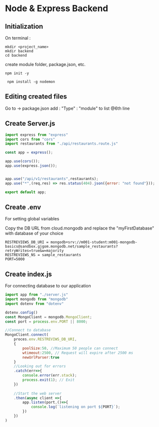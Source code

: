 # Node & Express Backend
## Initialization
On terminal :
```
mkdir <project_name>
mkdir backend
cd backend
```
create module folder, package.json, etc.

` npm init -y `

` npm install -g nodemon`

## Editing created files
Go to -> package.json
add : "Type" : "module" to list @6th line

## Create Server.js

```js
import express from "express"
import cors from "cors"
import restaurants from "./api/restaurants.route.js"

const app = express();

app.use(cors()); 
app.use(express.json());


app.use("/api/v1/restaurants",restaurants);
app.use("*",(req,res) => res.status(404).json({error: "not found"}));

export default app;
```
## Create .env
For setting global variables

Copy the DB URL from cloud.mongodb and replace the "myFirstDatabase" with database of your choice

```
RESTREVIEWS_DB_URI = mongodb+srv://m001-student:m001-mongodb-basics@sandbox.gjgom.mongodb.net/sample_restaurants?retryWrites=true&w=majority
RESTREVIEWS_NS = sample_restaurants
PORT=5000
```
## Create index.js
For connecting database to our application
```js
import app from "./server.js"
import mongodb from "mongodb"
import dotenv from "dotenv"

dotenv.config()
const MongoClient = mongodb.MongoClient;
const port = process.env.PORT || 8000;

//Connect to database
MongoClient.connect(
    proces.env.RESTREVIWS_DB_URI,
    {
        poolSize:50, //Maximum 50 people can connect 
        wtimeout:2500, // Request will expire after 2500 ms
        newUrlParser:true
    }
    //Looking out for errors
    .catch(err=>{
        console.error(err.stack);
        process.exit(1); // Exit
    })
    
    //Start the web server
    .then(async client =>{
        app.listen(port,()=>{
            console.log(`listening on port ${PORT}`);
        })
    })
)
```



